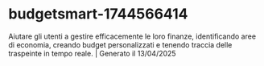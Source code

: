 # budgetsmart-1744566414
Aiutare gli utenti a gestire efficacemente le loro finanze, identificando aree di economia, creando budget personalizzati e tenendo traccia delle traspeinte in tempo reale. | Generato il 13/04/2025
